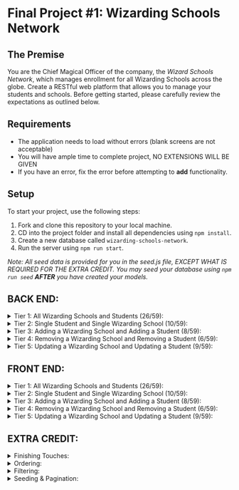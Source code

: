 # Final Project #1: Wizarding Schools Network

## The Premise

You are the Chief Magical Officer of the company, the _Wizard Schools Network_, which manages enrollment for all Wizarding Schools across the globe. Create a RESTful web platform that allows you to manage your students and schools. Before getting started, please carefully review the expectations as outlined below.

## Requirements

- The application needs to load without errors (blank screens are not acceptable)
- You will have ample time to complete project, NO EXTENSIONS WILL BE GIVEN
- If you have an error, fix the error before attempting to **add** functionality.

## Setup

To start your project, use the following steps:

1. Fork and clone this repository to your local machine.
2. CD into the project folder and install all dependencies using `npm install`.
3. Create a new database called `wizarding-schools-network`.
4. Run the server using `npm run start`.

_Note: All seed data is provided for you in the seed.js file, EXCEPT WHAT IS REQUIRED FOR THE EXTRA CREDIT. You may seed your database using `npm run seed` **AFTER** you have created your models._

## BACK END:

<details>
<summary>Tier 1: All Wizarding Schools and Students (26/59):</summary>

### _wizarding school_

- [x] Write a route to serve up all wizarding schools
      **Write a `wizarding schools` model with the following information:**
- [x] name - not empty or null
- [ ] imageUrl - with a default value
- [x] location - not empty or null
- [x] description - extremely large text

### _students_

- [ ] Write a route to serve up all students

###### **Write a `students` model with the following information:**

- [✅] firstName - not empty or null
- [✅] lastName - not empty or null
- [✅] email - not empty or null; must be a valid email
- [ ] imageUrl - with a default value
- [✅] magicalAbilityScore - decimal between 0.0 and 10.0

- [✅] Students may be associated with at most one wizarding school.
- [✅] Likewise, wizarding schools may be associated with many students
</details>

<details>
<summary>Tier 2: Single Student and Single Wizarding School (10/59):</summary>

### _wizarding school_

- [ ] Write a route to serve up a single wizarding school (based on its id), including that schools' students

### _students_

- [ ] Write a route to serve up a single student (based on their id), including that student's wizarding school
</details>

<details>
<summary>Tier 3: Adding a Wizarding School and Adding a Student (8/59):</summary>

### _wizarding school_

- [ ] Write a route to add a new wizarding school

### _student_

- [ ] Write a route to add a new student
</details>

<details>
<summary>Tier 4: Removing a Wizarding School and Removing a Student (6/59):</summary>

### _wizarding school_

- [ ] Write a route to remove a wizarding school (based on its id)

### _student_

- [ ] Write a route to remove a student (based on their id)
</details>

<details>
<summary>Tier 5: Updating a Wizarding School and Updating a Student (9/59):</summary>

### _wizarding school_

- [ ] Write a route to update an existing wizarding school

### _student_

- [ ] Write a route to update an existing student
</details>

## FRONT END:

<details>
<summary>Tier 1: All Wizarding Schools and Students (26/59):</summary>

### _wizarding school_

- [ ] Write a component to display a list of all wizarding schools (at least their names and images)
- [ ] Write a context to manage wizarding schools in your application state
- [ ] Display the all-wizarding schools component when the url matches `/wizarding-schools`

### _student_

- [ ] Write a component to display a list of all students (at least their names)
- [ ] Write a context to manage students in your application state
- [ ] Display the all-students component when the url matches `/students`

### _navbar_

- [ ] Add a links to the navbar that can be used to navigate to the all-wizarding schools view and the all-students view
</details>

<details>
<summary>Tier 2: Single Student and Single Wizarding School (10/59):</summary>

### _single wizarding school_

###### **Write a component to display a single wizarding school with the following information:**

- [ ] The wizarding school's name, image, location and description
- [ ] A list of the names of all students in that wizarding school (or a helpful message if it doesn't have any students)
- [ ] Display the appropriate wizarding school's info when the url matches /wizarding-schools/:wizardingSchoolId
- [ ] Clicking on a wizarding school from the wizarding schools view should navigate to show that wizarding school
- [ ] Clicking on the name of a student in the wizarding school view should navigate to show that student in the student view

### _single student_

###### **Write a component to display a single student with the following information:**

- [ ] The student's full name, email, image, and magicalAbilityScore
- [ ] The name of their wizarding school (or a helpful message if they don't have one)
- [ ] Display the appropriate student when the url matches `/students/:studentId`
- [ ] Clicking on a student from the students view should navigate to show that student
- [ ] Clicking on the name of a wizarding school in the student view should navigate to show that wizarding school in the wizarding school view
</details>

<details>
<summary>Tier 3: Adding a Wizarding School and Adding a Student (8/59):</summary>

### _wizarding school_

- [ ] Write a component to display a form for adding a new wizarding school that contains inputs for at least the name and location.
- [ ] Display this component as part of the wizarding schools view, alongside the list of wizarding schools

##### **Submitting the form with a valid name/location should:**

- [ ] Make an Axios request that causes the new wizarding school to be persisted in the database
- [ ] Add the new wizarding school to the list of wizarding schools without needing to refresh the page

### _student_

- [ ] Write a component to display a form for adding a new student that contains inputs for at least first name, last name and email
- [ ] Display this component as part of the students view, alongside the list of students

###### **Submitting the form with a valid first name/last name/email should:**

- [ ] Make an Axios request that causes the new student to be persisted in the database
- [ ] Add the new student to the list of students without needing to refresh the page
</details>

<details>
<summary>Tier 4: Removing a Wizarding School and Removing a Student (6/59):</summary>

### _wizarding school_

- [ ] In the wizarding schools view, include an X button next to each wizarding school
      **Clicking the X button should:**
- [ ] Make an Axios request that causes that wizarding school to be removed from database
- [ ] Remove the wizarding school from the list of wizarding schools without needing to refresh the page

### _student_

- [ ] In the students view, include an X button next to each student
      **Clicking the X button should:**
- [ ] Make an Axios request that causes that student to be removed from database
- [ ] Remove the student from the list of students without needing to refresh the page
</details>

<details>
<summary>Tier 5: Updating a Wizarding School and Updating a Student (9/59):</summary>

### **wizarding school**

- [ ] Write a component to display a form updating at least a wizarding school's name and location
- [ ] Display this component as part of the wizarding school view

_Submitting the form with valid data should:_

- [ ] Make an Axios request that causes that wizarding school to be updated in the database
- [ ] Update the wizarding school in the current view without needing to refresh the page

- [ ] In the wizarding school view, display an Unenroll button next to each of its students, which removes the student from the wizarding school (in the database as well as this view)

_hint: the student is still in the database but is no longer associated with the wizarding school_

### **student**

- [ ] Write a component to display a form updating a student
- [ ] Display this component as part of the student view

###### _Submitting the form with valid data should:_

- [ ] Make an Axios request that causes that student to be updated in the database
- [ ] Update the student in the current view without needing to refresh the page

</details>

## EXTRA CREDIT:

<details>
<summary>Finishing Touches:</summary>

- [ ] If a user attempts to add a new student or wizarding school without a required field, a helpful message should be displayed
- [ ] If a user attempts to access a page that doesn't exist (ex. `/potato`), a helpful "not found" message should be displayed
- [ ] If a user attempts to view a student/wizarding school that doesn't exist, a helpful message should be displayed
- [ ] Whenever a component needs to wait for data to load from the server, a "loading" message should be displayed until the data is available
- [ ] Overall, the app is spectacularly styled and visually stunning
</details>

<details>
<summary>Ordering:</summary>

- [ ] Create option for students to be ordered based on lastName on all-students view
- [ ] Create option for students to be ordered based on magicalAbilityScore on all-students view
- [ ] Create option for wizarding schools to be ordered based on number of enrolled students on all-wizarding schools view
</details>

<details>
<summary>Filtering:</summary>

- [ ] Create a filter on all-students view to only show students who are not registered to a wizarding school
- [ ] Create a filter on the all-wizarding schools view to only show wizarding schools that do not have any registered students
</details>

<details>
<summary>Seeding & Pagination:</summary>

- [ ] Adjust the seed file to seed 100+ students and 100+ wizarding schools
- [ ] Implement _front-end_ pagination for the students view (e.g. `/students?page=1` renders the first ten students, and `/students?page=2` renders students 11-20)
- [ ] Implement _front-end_ pagination for the wizarding schools view (e.g. `/wizarding-schools?page=1` renders the first ten wizarding schools, and `/wizarding-schools?page=2` renders wizarding schools 11-20)
- [ ] Implement _back-end_ pagination for students (e.g. `/api/students?page=1` returns the first ten students' data, and `/api/students?page=2` returns students 11-20)
- [ ] Implement _back-end_ pagination for wizarding schools (e.g. `/api/wizarding-schools?page=1` returns the first ten wizarding schools' data, and `/api/wizarding-schools?page=2` returns wizarding schools 11-20)
</details>
